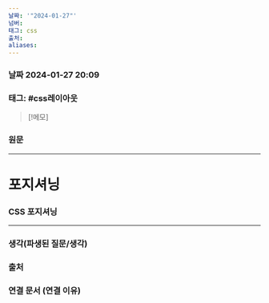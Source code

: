 ```yaml
---
날짜: '"2024-01-27"'
넘버: 
태그: css
출처: 
aliases:
---
```

### 날짜  2024-01-27 20:09

### 태그: #css레이아웃



>[!메모]
>

### 원문
---

# 포지셔닝

### **CSS 포지셔닝**








---
### 생각(파생된 질문/생각)

### 출처

### 연결 문서 (연결 이유)